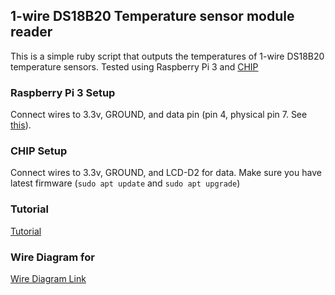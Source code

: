 ## 1-wire DS18B20 Temperature sensor module reader
This is a simple ruby script that outputs the temperatures of 1-wire DS18B20 temperature sensors. Tested using Raspberry Pi 3 and [CHIP](http://www.getchip.com)

### Raspberry Pi 3 Setup
Connect wires to 3.3v, GROUND, and data pin (pin 4, physical pin 7. See [this](http://pinout.xyz/pinout/pin7_gpio4)).

### CHIP Setup
Connect wires to 3.3v, GROUND, and LCD-D2 for data. Make sure you have latest firmware (`sudo apt update` and `sudo apt upgrade`)

### Tutorial
[Tutorial](https://learn.adafruit.com/adafruits-raspberry-pi-lesson-11-ds18b20-temperature-sensing/hardware)

### Wire Diagram for 
[Wire Diagram Link](https://learn.adafruit.com/assets/3782)
